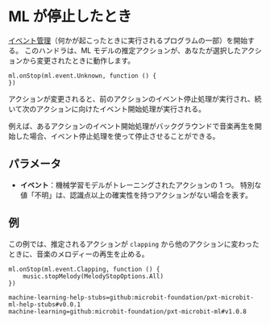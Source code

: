 # ML が停止したとき

[イベント管理](/参照/イベント管理)（何かが起こったときに実行されるプログラムの一部）を開始する。 このハンドラは、ML モデルの推定アクションが、あなたが選択したアクションから変更されたときに動作します。

```sig
ml.onStop(ml.event.Unknown, function () {
})
```

アクションが変更されると、前のアクションのイベント停止処理が実行され、続いて次のアクションに向けたイベント開始処理が実行される。

例えば、あるアクションのイベント開始処理がバックグラウンドで音楽再生を開始した場合、イベント停止処理を使って停止させることができる。

## パラメータ

- **イベント**：機械学習モデルがトレーニングされたアクションの 1 つ。 特別な値「不明」は、認識点以上の確実性を持つアクションがない場合を表す。

## 例

この例では、推定されるアクションが `clapping` から他のアクションに変わったときに、音楽のメロディーの再生を止める。

```blocks
ml.onStop(ml.event.Clapping, function () {
    music.stopMelody(MelodyStopOptions.All)
})
```

```package
machine-learning-help-stubs=github:microbit-foundation/pxt-microbit-ml-help-stubs#v0.0.1
machine-learning=github:microbit-foundation/pxt-microbit-ml#v1.0.8
```
